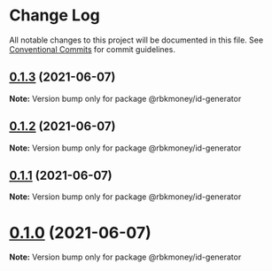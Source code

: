 # Change Log

All notable changes to this project will be documented in this file.
See [Conventional Commits](https://conventionalcommits.org) for commit guidelines.

## [0.1.3](https://github.com/rbkmoney/ng-core/compare/@rbkmoney/id-generator@0.1.2...@rbkmoney/id-generator@0.1.3) (2021-06-07)

**Note:** Version bump only for package @rbkmoney/id-generator





## [0.1.2](https://github.com/rbkmoney/ng-core/compare/@rbkmoney/id-generator@0.1.1...@rbkmoney/id-generator@0.1.2) (2021-06-07)

**Note:** Version bump only for package @rbkmoney/id-generator





## [0.1.1](https://github.com/rbkmoney/ng-core/compare/@rbkmoney/id-generator@0.1.0...@rbkmoney/id-generator@0.1.1) (2021-06-07)

**Note:** Version bump only for package @rbkmoney/id-generator





# [0.1.0](https://github.com/rbkmoney/ng-core/compare/@rbkmoney/id-generator@0.1.0-pr1.0...@rbkmoney/id-generator@0.1.0) (2021-06-07)

**Note:** Version bump only for package @rbkmoney/id-generator

